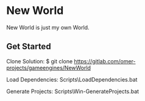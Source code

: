 # New World

New World is just my own World.

## Get Started
Clone Solution:
$ git clone https://gitlab.com/omer-projects/gameengines/NewWorld

Load Dependencies:
Scripts\LoadDependencies.bat

Generate Projects:
Scripts\Win-GenerateProjects.bat
